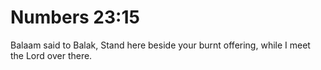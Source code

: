 # Numbers 23:15

Balaam said to Balak, Stand here beside your burnt offering, while I meet the Lord over there.
